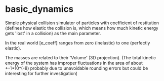 # basic_dynamics

Simple physical collision simulator of particles with coefficient of restitution (defines how elastic the collision is,
which means how much kinetic energy gets 'lost' in a collision) as the main parameter. 

In the real world [e_coeff] ranges from zero (inelastic) to one (perfectly elastic). 

The masses are related to their 'Volume' (3D projection).
(The total kinetic energy of the system has improper fluctuations in the area of about +-1*10^(-8) probably due to unavoidable rounding errors
but could be interesting for further investigation)
